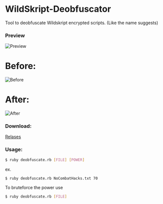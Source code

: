 # WildSkript-Deobfuscator
Tool to deobfuscate Wildskript encrypted scripts. (Like the name suggests)

### Preview
![Preview](https://dl.sapphyrus.xyz/96pzhmesft2gyoj1/)

# Before:
![Before](https://dl.sapphyrus.xyz/lx3apc4in6hdvrq8/)

# After:
![After](https://dl.sapphyrus.xyz/sw7dieg1xu4tbz6l/)

### Download:

[Relases](https://github.com/sapphyrus/WildSkript-Deobfuscator/releases)

### Usage:
```sh
$ ruby deobfuscate.rb [FILE] [POWER]
```
ex.
```sh
$ ruby deobfuscate.rb NoCombatHacks.txt 70
```

To bruteforce the power use
```sh
$ ruby deobfuscate.rb [FILE]
```